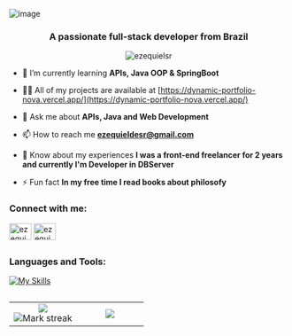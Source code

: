 ![image](https://github.com/user-attachments/assets/e3c77913-acfe-4fd9-855a-7472c7e281d5)

<h3 align="center">A passionate full-stack developer from Brazil</h3>

<p align="center"> <img src="https://komarev.com/ghpvc/?username=ezequielsr&label=Profile%20views&color=0e75b6&style=flat&theme=gotham" alt="ezequielsr" /> </p>




- 🌱 I’m currently learning **APIs, Java OOP & SpringBoot**

- 👨‍💻 All of my projects are available at [https://dynamic-portfolio-nova.vercel.app/](https://dynamic-portfolio-nova.vercel.app/)

- 💬 Ask me about **APIs, Java and Web Development**

- 📫 How to reach me **ezequieldesr@gmail.com**

- 📄 Know about my experiences **I was a front-end freelancer for 2 years and currently I'm Developer in DBServer**

- ⚡ Fun fact **In my free time I read books about philosofy**

<h3 align="left">Connect with me:</h3>
<p align="left">
<a href="https://linkedin.com/in/ezequieldesr" target="blank"><img align="center" src="https://raw.githubusercontent.com/rahuldkjain/github-profile-readme-generator/master/src/images/icons/Social/linked-in-alt.svg" alt="ezequieldesr" height="30" width="40" /></a>
<a href="https://instagram.com/ezequiel_sr_" target="blank"><img align="center" src="https://raw.githubusercontent.com/rahuldkjain/github-profile-readme-generator/master/src/images/icons/Social/instagram.svg" alt="ezequiel_sr_" height="30" width="40" /></a>
</p>



##

<h3 align="left">Languages and Tools:</h3>
<div align="left">
  
  [![My Skills](https://skillicons.dev/icons?i=html,css,bootstrap,jquery,nodejs,react,javascript,java,spring,typescript,mysql,figma,cypress,selenium,tailwind,express,linux,git&theme=dark)](https://skillicons.dev)
  
</div>

##

<table align="center">
  <tbody>
    <tr border="none">
      <td width="50%" align="center">
<img align="center" src="https://readme-stats-fork-mauve.vercel.app/api/?username=EzequielSR&theme=gotham&show_icons=true&count_private=true"><br>
<img alt="Mark streak" src="https://github-readme-streak-stats-five-roan.vercel.app?user=EzequielSR&theme=gotham"></td><td width="50%" align="center">
<img align="center" src="https://readme-stats-fork-mauve.vercel.app/api/top-langs/?username=EzequielSR&theme=gotham&hide_border=false&no-bg=true&no-frame=true&langs_count=6">
</td>
    </tr>
  </tbody>
</table>

